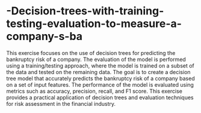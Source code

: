 # -Decision-trees-with-training-testing-evaluation-to-measure-a-company-s-ba
This exercise focuses on the use of decision trees for predicting the bankruptcy risk of a company. The evaluation of the model is performed using a training/testing approach, where the model is trained on a subset of the data and tested on the remaining data. The goal is to create a decision tree model that accurately predicts the bankruptcy risk of a company based on a set of input features. The performance of the model is evaluated using metrics such as accuracy, precision, recall, and F1 score. This exercise provides a practical application of decision trees and evaluation techniques for risk assessment in the financial industry.
